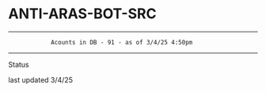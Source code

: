 # ANTI-ARAS-BOT-SRC
-----------------------

                Acounts in DB - 91 - as of 3/4/25 4:50pm 


----------------------- 

Status 

last updated 3/4/25
